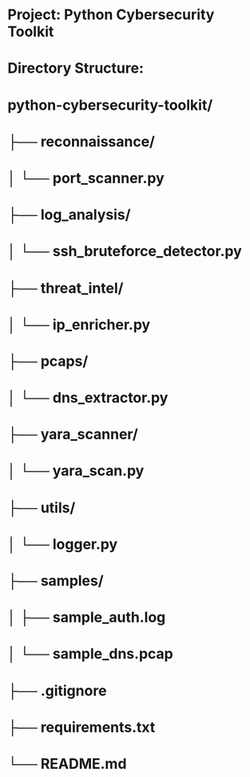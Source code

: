 # Project: Python Cybersecurity Toolkit

# Directory Structure:
# python-cybersecurity-toolkit/
# ├── reconnaissance/
# │   └── port_scanner.py
# ├── log_analysis/
# │   └── ssh_bruteforce_detector.py
# ├── threat_intel/
# │   └── ip_enricher.py
# ├── pcaps/
# │   └── dns_extractor.py
# ├── yara_scanner/
# │   └── yara_scan.py
# ├── utils/
# │   └── logger.py
# ├── samples/
# │   ├── sample_auth.log
# │   └── sample_dns.pcap
# ├── .gitignore
# ├── requirements.txt
# └── README.md
